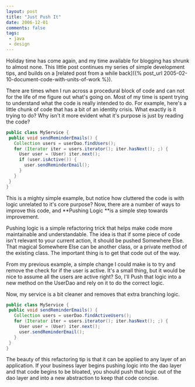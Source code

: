 ```yaml
---
layout: post
title: "Just Push It"
date: 2006-12-01
comments: false
tags:
 - java
 - design
---
```


Holiday time has come again, and my time available for blogging has shrunk to almost none. This little post continues my series of simple development tips, and builds on a [related post from a while back]({% post_url 2005-02-10-document-code-with-units-of-work %}).



There are times when I run across a procedural block of code and can not for the life of me figure out what's going on. Most of my time is spent trying to understand what the code is really intended to do. For example, here's a little chunk of code that has a bit of an identity crisis. What exactly is it trying to do? Why isn't it more evident what it's purpose is just by reading the code?



```java
public class MyService {
 public void sendReminderEmails() {
   Collection users = userDao.findUsers();
   for (Iterator iter = users.iterator(); iter.hasNext(); ;) {
     User user = (User) iter.next();
     if (user.isActive()) {
       user.sendReminderEmail();
     }
   }
 }
}
```



This is a mighty simple example, but notice how cluttered the code is with logic unrelated to it's core purpose? Now, there are a number of ways to improve this code, and **Pushing Logic **is a simple step towards improvement.



Pushing logic is a simple refactoring trick that helps make code more maintainable and understandable. The idea is that if some piece of code isn't relevant to your current action, it should be pushed Somewhere Else. That magical Somewhere Else can be another class, or a private method of the existing class. The important thing is to get that code out of the way.



From my previous example, a simple change I could make is to try and remove the check for if the user is active. It's a small thing, but it would be nice to assume all the users are active right? So, I'll Push that logic into a new method on the UserDao and rely on it to do the correct logic.



Now, my service is a bit cleaner and removes that extra branching logic.



```java
public class MyService {
 public void sendReminderEmails() {
   Collection users = userDao.findActiveUsers();
   for (Iterator iter = users.iterator(); iter.hasNext(); ;) {
     User user = (User) iter.next();
     user.sendReminderEmail();
   }
 }
}

```



The beauty of this refactoring tip is that it can be applied to any layer of an application. If your business layer begins pushing logic into the dao layer and that code begins to be bloated, you should push that logic out of the dao layer and into a new abstraction to keep that code concise.

